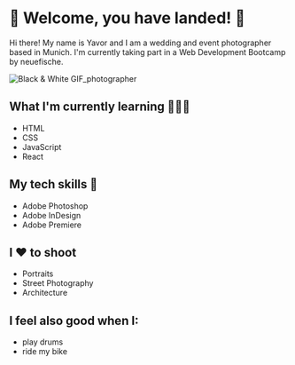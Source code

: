 # 🚀  Welcome, you have landed!  🚀 

Hi there! My name is Yavor and I am a wedding and event photographer based in Munich. 
I'm currently taking part in a Web Development Bootcamp by neuefische.

![Black & White GIF_photographer](https://media.giphy.com/media/NMBqdKUKQ3aLe/giphy.gif)

## What I'm currently learning 📘📙📗
- HTML
- CSS
- JavaScript
- React

## My tech skills 📡
- Adobe Photoshop
- Adobe InDesign
- Adobe Premiere

## I ❤️ to shoot
- Portraits
- Street Photography
- Architecture

## I feel also good when I:
- play drums
- ride my bike
